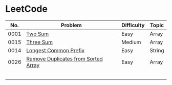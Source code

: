 # LeetCode



| No. | Problem | Difficulty | Topic |
| --- | ------- | ---------- | ----- |
| 0001|[Two Sum](https://github.com/harshp189/LeetCode/blob/main/Array/TwoSum.java)                                                               |  Easy          |  Array     |
| 0015|[Three Sum](https://github.com/harshp189/LeetCode/blob/main/Array/ThreeSum.java)                                                           |  Medium        |  Array     | 
| 0014|[Longest Common Prefix](https://github.com/harshp189/LeetCode/blob/main/String/LongestCommonPrefix.java)                                   |  Easy          |  String    |
| 0026|[Remove Duplicates from Sorted Array](https://github.com/harshp189/LeetCode/blob/main/Array/RemoveDuplicatesFromSortedArray.java)          |  Easy          |  Array     |
|     |         |            |       |
|     |         |            |       |
|     |         |            |       |
|     |         |            |       |
|     |         |            |       |
